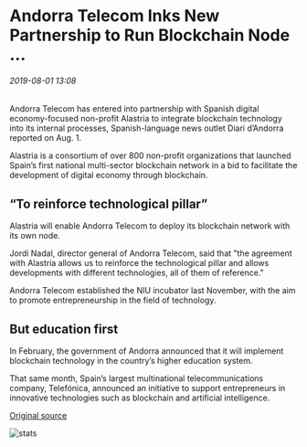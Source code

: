 # Andorra Telecom Inks New Partnership to Run Blockchain Node ...

###### 2019-08-01 13:08

Andorra Telecom has entered into partnership with Spanish digital economy-focused non-profit Alastria to integrate blockchain technology into its internal processes, Spanish-language news outlet Diari d’Andorra reported on Aug. 1.

Alastria is a consortium of over 800 non-profit organizations that launched Spain’s first national multi-sector blockchain network in a bid to facilitate the development of digital economy through blockchain.

## “To reinforce technological pillar”

Alastria will enable Andorra Telecom to deploy its blockchain network with its own node.

Jordi Nadal, director general of Andorra Telecom, said that "the agreement with Alastria allows us to reinforce the technological pillar and allows developments with different technologies, all of them of reference."

Andorra Telecom established the NIU incubator last November, with the aim to promote entrepreneurship in the field of technology.

## But education first

In February, the government of Andorra announced that it will implement blockchain technology in the country’s higher education system.

That same month, Spain’s largest multinational telecommunications company, Telefónica, announced an initiative to support entrepreneurs in innovative technologies such as blockchain and artificial intelligence.

[Original source](https://cointelegraph.com/news/andorra-telecom-inks-new-partnership-to-run-blockchain-node)

![stats](https://c.statcounter.com/11760860/0/a89fa40b/1/ "stats")